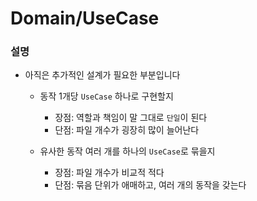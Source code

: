 #  Domain/UseCase

### 설명

- 아직은 추가적인 설계가 필요한 부분입니다
    - 동작 1개당 `UseCase` 하나로 구현할지
        - 장점: 역할과 책임이 말 그대로 `단일`이 된다
        - 단점: 파일 개수가 굉장히 많이 늘어난다
    
    - 유사한 동작 여러 개를 하나의 `UseCase`로 묶을지
        - 장점: 파일 개수가 비교적 적다
        - 단점: 묶음 단위가 애매하고, 여러 개의 동작을 갖는다


